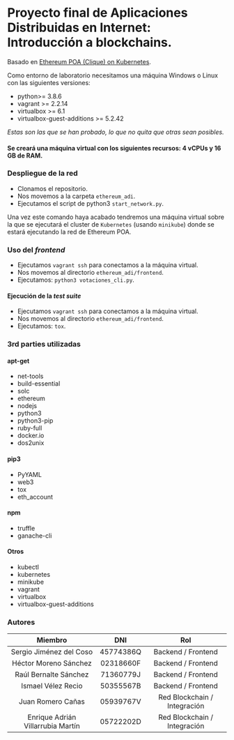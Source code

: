 # Proyecto final de Aplicaciones Distribuidas en Internet: Introducción a blockchains.

Basado en [Ethereum POA (Clique) on Kubernetes](https://medium.com/@edi.sinovcic/ethererum-poa-clique-on-kubernetes-6e86fed0c310).

Como entorno de laboratorio necesitamos una máquina Windows o Linux con las siguientes versiones:

- python>= 3.8.6
- vagrant >= 2.2.14
- virtualbox >= 6.1
- virtualbox-guest-additions >= 5.2.42

*Estas son las que se han probado, lo que no quita que otras sean posibles.*

#### Se creará una máquina virtual con los siguientes recursos: **4 vCPUs y 16 GB de RAM**.

### Despliegue de la red

- Clonamos el repositorio.
- Nos movemos a la carpeta `ethereum_adi`.
- Ejecutamos el script de python3 `start_network.py`.

Una vez este comando haya acabado tendremos una máquina virtual sobre la que se ejecutará el cluster de `Kubernetes` (usando `minikube`) donde se estará ejecutando la red de Ethereum POA.

### Uso del *frontend*

- Ejecutamos `vagrant ssh` para conectamos a la máquina virtual.
- Nos movemos al directorio `ethereum_adi/frontend`.
- Ejecutamos: `python3 votaciones_cli.py`.

#### Ejecución de la *test suite*

- Ejecutamos `vagrant ssh` para conectamos a la máquina virtual.
- Nos movemos al directorio `ethereum_adi/frontend`.
- Ejecutamos: `tox`.


### 3rd parties utilizadas 

#### apt-get

- net-tools 
- build-essential 
- solc 
- ethereum 
- nodejs 
- python3
- python3-pip 
- ruby-full 
- docker.io 
- dos2unix

#### pip3
- PyYAML
- web3
- tox
- eth_account

#### npm

- truffle
- ganache-cli

#### Otros 

- kubectl
- kubernetes
- minikube
- vagrant
- virtualbox
- virtualbox-guest-additions

### Autores

|              Miembro              |    DNI    |              Rol             |
|:---------------------------------:|:---------:|:----------------------------:|
|      Sergio Jiménez del Coso      | 45774386Q |      Backend / Frontend      |
|       Héctor Moreno Sánchez       | 02318660F |      Backend / Frontend      |
|       Raúl Bernalte Sánchez       | 71360779J |      Backend / Frontend      |
|         Ismael Vélez Recio        | 50355567B |      Backend / Frontend      |
|         Juan Romero Cañas         | 05939767V | Red Blockchain / Integración |
| Enrique Adrián Villarrubia Martín | 05722202D | Red Blockchain / Integración |

